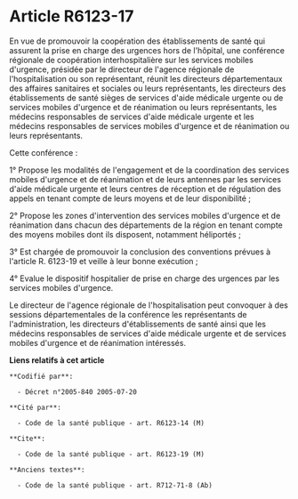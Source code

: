 # Article R6123-17

En vue de promouvoir la coopération des établissements de santé qui assurent la prise en charge des urgences hors de
l'hôpital, une conférence régionale de coopération interhospitalière sur les services mobiles d'urgence, présidée par le
directeur de l'agence régionale de l'hospitalisation ou son représentant, réunit les directeurs départementaux des affaires
sanitaires et sociales ou leurs représentants, les directeurs des établissements de santé sièges de services d'aide médicale
urgente ou de services mobiles d'urgence et de réanimation ou leurs représentants, les médecins responsables de services
d'aide médicale urgente et les médecins responsables de services mobiles d'urgence et de réanimation ou leurs représentants.

Cette conférence :

1° Propose les modalités de l'engagement et de la coordination des services mobiles d'urgence et de réanimation et de leurs
antennes par les services d'aide médicale urgente et leurs centres de réception et de régulation des appels en tenant compte
de leurs moyens et de leur disponibilité ;

2° Propose les zones d'intervention des services mobiles d'urgence et de réanimation dans chacun des départements de la
région en tenant compte des moyens mobiles dont ils disposent, notamment héliportés ;

3° Est chargée de promouvoir la conclusion des conventions prévues à l'article R. 6123-19 et veille à leur bonne exécution ;

4° Evalue le dispositif hospitalier de prise en charge des urgences par les services mobiles d'urgence.

Le directeur de l'agence régionale de l'hospitalisation peut convoquer à des sessions départementales de la conférence les
représentants de l'administration, les directeurs d'établissements de santé ainsi que les médecins responsables de services
d'aide médicale urgente et de services mobiles d'urgence et de réanimation intéressés.

**Liens relatifs à cet article**

	**Codifié par**:

	  - Décret n°2005-840 2005-07-20

	**Cité par**:

	  - Code de la santé publique - art. R6123-14 (M)

	**Cite**:

	  - Code de la santé publique - art. R6123-19 (M)

	**Anciens textes**:

	  - Code de la santé publique - art. R712-71-8 (Ab)
